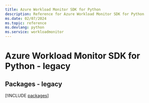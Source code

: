 ```yaml
---
title: Azure Workload Monitor SDK for Python
description: Reference for Azure Workload Monitor SDK for Python
ms.date: 02/07/2024
ms.topic: reference
ms.devlang: python
ms.service: workloadmonitor
---
```

# Azure Workload Monitor SDK for Python - legacy
## Packages - legacy
[!INCLUDE [packages](workload-monitor-index.md)]